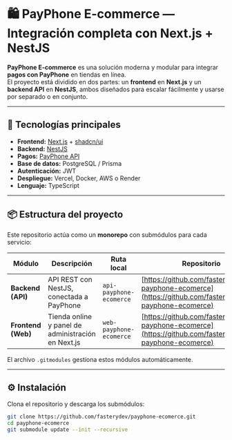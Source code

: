 # 🛍️ PayPhone E-commerce — Integración completa con Next.js + NestJS

**PayPhone E-commerce** es una solución moderna y modular para integrar **pagos con PayPhone** en tiendas en línea.  
El proyecto está dividido en dos partes: un **frontend** en **Next.js** y un **backend API** en **NestJS**, ambos diseñados para escalar fácilmente y usarse por separado o en conjunto.

---

## 🚀 Tecnologías principales

- **Frontend:** [Next.js](https://nextjs.org/) + [shadcn/ui](https://ui.shadcn.com/)
- **Backend:** [NestJS](https://nestjs.com/)
- **Pagos:** [PayPhone API](https://payphone.app/)
- **Base de datos:** PostgreSQL / Prisma
- **Autenticación:** JWT
- **Despliegue:** Vercel, Docker, AWS o Render
- **Lenguaje:** TypeScript

---

## 📦 Estructura del proyecto

Este repositorio actúa como un **monorepo** con submódulos para cada servicio:

| Módulo | Descripción | Ruta local | Repositorio |
|---|---|---|---|
| **Backend (API)** | API REST con NestJS, conectada a PayPhone | `api-payphone-ecomerce` | [https://github.com/fasterydev/api-payphone-ecomerce](https://github.com/fasterydev/api-payphone-ecomerce) |
| **Frontend (Web)** | Tienda online y panel de administración en Next.js | `web-payphone-ecomerce` | [https://github.com/fasterydev/web-payphone-ecomerce](https://github.com/fasterydev/web-payphone-ecomerce) |

El archivo `.gitmodules` gestiona estos módulos automáticamente.

---

## ⚙️ Instalación

Clona el repositorio y descarga los submódulos:

```bash
git clone https://github.com/fasterydev/payphone-ecomerce.git
cd payphone-ecomerce
git submodule update --init --recursive
